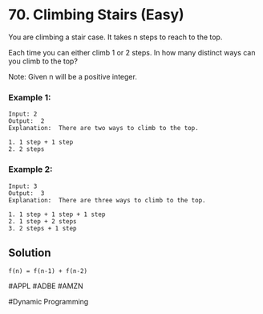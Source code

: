 # 70. Climbing Stairs (Easy)

You are climbing a stair case. It takes n steps to reach to the top.

Each time you can either climb 1 or 2 steps. In how many distinct ways can you climb to the top?

Note: Given n will be a positive integer.


### Example 1:
```
Input: 2
Output:  2
Explanation:  There are two ways to climb to the top.

1. 1 step + 1 step
2. 2 steps
```
### Example 2:
```
Input: 3
Output:  3
Explanation:  There are three ways to climb to the top.

1. 1 step + 1 step + 1 step
2. 1 step + 2 steps
3. 2 steps + 1 step
```

## Solution
```
f(n) = f(n-1) + f(n-2)

```

#APPL #ADBE #AMZN

#Dynamic Programming
